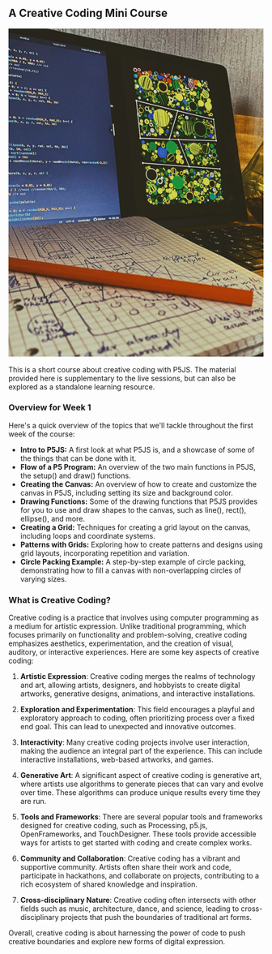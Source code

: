 ## A Creative Coding Mini Course 

![How to Approach Creative Coding](https://raw.githubusercontent.com/AhmadMoussa/creativecodingcourse/main/course_content/01_intro/01_overview/picover.jpg)

This is a short course about creative coding with P5JS. The material provided here is supplementary to the live sessions, but can also be explored as a standalone learning resource.

### Overview for Week 1

Here's a quick overview of the topics that we'll tackle throughout the first week of the course:

- **Intro to P5JS:** A first look at what P5JS is, and a showcase of some of the things that can be done with it.
- **Flow of a P5 Program:** An overview of the two main functions in P5JS, the setup() and draw() functions.
- **Creating the Canvas:** An overview of how to create and customize the canvas in P5JS, including setting its size and background color.
- **Drawing Functions:** Some of the drawing functions that P5JS provides for you to use and draw shapes to the canvas, such as line(), rect(), ellipse(), and more.
- **Creating a Grid:** Techniques for creating a grid layout on the canvas, including loops and coordinate systems.
- **Patterns with Grids:** Exploring how to create patterns and designs using grid layouts, incorporating repetition and variation.
- **Circle Packing Example:** A step-by-step example of circle packing, demonstrating how to fill a canvas with non-overlapping circles of varying sizes.


### What is Creative Coding?

Creative coding is a practice that involves using computer programming as a medium for artistic expression. Unlike traditional programming, which focuses primarily on functionality and problem-solving, creative coding emphasizes aesthetics, experimentation, and the creation of visual, auditory, or interactive experiences. Here are some key aspects of creative coding:

1. **Artistic Expression**: Creative coding merges the realms of technology and art, allowing artists, designers, and hobbyists to create digital artworks, generative designs, animations, and interactive installations.

2. **Exploration and Experimentation**: This field encourages a playful and exploratory approach to coding, often prioritizing process over a fixed end goal. This can lead to unexpected and innovative outcomes.

3. **Interactivity**: Many creative coding projects involve user interaction, making the audience an integral part of the experience. This can include interactive installations, web-based artworks, and games.

4. **Generative Art**: A significant aspect of creative coding is generative art, where artists use algorithms to generate pieces that can vary and evolve over time. These algorithms can produce unique results every time they are run.

5. **Tools and Frameworks**: There are several popular tools and frameworks designed for creative coding, such as Processing, p5.js, OpenFrameworks, and TouchDesigner. These tools provide accessible ways for artists to get started with coding and create complex works.

6. **Community and Collaboration**: Creative coding has a vibrant and supportive community. Artists often share their work and code, participate in hackathons, and collaborate on projects, contributing to a rich ecosystem of shared knowledge and inspiration.

7. **Cross-disciplinary Nature**: Creative coding often intersects with other fields such as music, architecture, dance, and science, leading to cross-disciplinary projects that push the boundaries of traditional art forms.

Overall, creative coding is about harnessing the power of code to push creative boundaries and explore new forms of digital expression.
